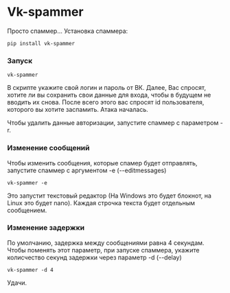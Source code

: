 # Vk-spammer
Просто спаммер...
Установка спаммера:

```
pip install vk-spammer
```

### Запуск

```
vk-spammer
```

В скрипте укажите свой логин и пароль от ВК. Далее, Вас спросят, хотите ли вы сохранить свои данные для входа, чтобы в будущем не вводить их снова.
После всего этого вас спросят id пользователя, которого вы хотите заспамить. Атака началась.

Чтобы удалить данные авторизации, запустите спаммер с параметром -r.

### Изменение сообщений

Чтобы изменить сообщения, которые спамер будет отправлять, запустите спаммер с аргументом -e (--editmessages)

```
vk-spammer -e
```

Это запустит текстовый редактор (На Windows это будет блокнот, на Linux это будет nano).
Каждая строчка текста будет отдельным сообщением.

### Изменение задержки

По умолчанию, задержка между сообщениями равна 4 секундам. Чтобы поменять этот параметр, при запуске спаммера, укажите колисчество секунд задержки через параметр -d (--delay)

```
vk-spammer -d 4
```

Удачи.
